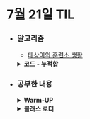 # 7월 21일 TIL

* ### 알고리즘
    * [태상이의 훈련소 생활](https://www.acmicpc.net/problem/19951)
    <details>
      <summary><strong>코드 - 누적합</strong></summary>

     ```java
        import java.io.*;
        import java.util.*;

        class Main {
            public static void main(String[] args) throws IOException {
                BufferedReader br = new BufferedReader(new InputStreamReader(System.in));
                BufferedWriter bw = new BufferedWriter(new OutputStreamWriter(System.out));

                Map<Integer, Integer> prefix = new HashMap<>();

                StringTokenizer tokenizer = new StringTokenizer(br.readLine());

                int n = Integer.parseInt(tokenizer.nextToken());
                int m = Integer.parseInt(tokenizer.nextToken());

                int[] height = new int[n + 1];
                tokenizer = new StringTokenizer(br.readLine());

                for(int i=1 ; i<=n ; i++){
                    height[i] = Integer.parseInt(tokenizer.nextToken());
                }

                while(m-- > 0){
                    tokenizer = new StringTokenizer(br.readLine());

                    int start = Integer.parseInt(tokenizer.nextToken());
                    int end = Integer.parseInt(tokenizer.nextToken());
                    int amount = Integer.parseInt(tokenizer.nextToken());

                    prefix.put(start, prefix.getOrDefault(start, 0) + amount);
                    prefix.put(end + 1, prefix.getOrDefault(end + 1, 0) - amount);
                }

                int amount = 0;

                for(int i=1 ; i<=n ; i++){
                    if(prefix.containsKey(i)) {
                        amount += prefix.get(i);
                    }

                    bw.append(String.valueOf(height[i] + amount)).append(" ");
                }

                bw.flush();
                bw.close();
                br.close();
            }
        }
    ```
    </details>


 * ### 공부한 내용
    <details>
    <summary><strong>Warm-UP</strong></summary>
    JVM 서비스를 배포하고 최초로 실행하면 응답 시간이 느리다. 이것을 해결하기 위해서 사용되는 것이 Warm-UP이다.

    #### 어떻게 Warm-UP을 통해 초기 지연 현상을 개선할까
    JVM의 구조와 구현 특징 때문에 실행 초기에 실행되는 코드는 처리 속도 느릴 수 있다. 이것을 크게 3가지를 통해 개선을 할 수 있다.
    1. **클래스 로드 사전 진행**: JVM은 실행될 때 클래스 로더를 이용하여 클래스를 로드한다. 모든 클래스를 로드하지 않고, 필요할 때 로딩을 수행한다. 그래서, 처음 실행하면 클래스를 로딩하는 시간이 걸리기 때문에 느려진다.

    2. **프로파일링 정보 사전 생성**: JIT 컴파일러가 바이트 코드를 네이티브 코드로 컴파일하기 위해서 바이트 코드 실행에 대한 프로파일리 정보가 필요하다. 이 정보를 바탕으로 최적화한 코드를 코드 캐시에 저장하고, 이를 통해 빠르게 실행할 수 있다.

    3. **I/O 연결 설정 사전 진행**: JVM 뿐만 아니라 다른 실행 환경에서도 최초 I/O 연결을 설정할 때는 시간이 오래 걸릴 수 있다. Warm-UP을 하면 최초 I/O 연결 설정을 사전에 진행하여 속도를 개선할 수 있다.

    #### Warm-UP을 적용할 때 고려해야 할 점
    1. **Warm-UP 실패**: 예외 사항을 잘 정의해서 대비하지 않으면 배포와 스케일 아웃, 재실행같은 오퍼레이션을 방해할 수 있다. Warm-UP 기능을 잘 관리하지 않으면 배포가 정상적으로 진행되지 않을 수 있다.

    2. **외부 시스템 호출**: Warm-UP은 여러 번 반복해서 호출을 해야 하는데, 이 때 외부 시스템을 반복적으로 호출하게 된다면 특수한 시나리오에서 외부 시스템이 고장날 수 있다. 예를 들어 수십 대의 어플리케이션이 재실행될 때 동시에 외부 시스템을 호출하면 DDos 공격을 의도치 않게 가할 수 있다.:

    3. **준비 시간 연장**: Warm-UP은 초기에 여러 번 호출하는 과정을 거치기 때문에 어플리케이션을 실행할 때 더 오랜 시간이 걸리게 한다. 따라서, 소요 시간을 파악하고 적절한 전략을 세워야 한다.

    </details>

    <details>
    <summary><strong>클래스 로더</strong></summary>
    클래스 로더는 컴파일된 클래스 파일을 JVM의 메모리 영역 중 Runtime Data Areas에 필요한 파일을 올려주는 역할을 한다. JVM은 모든 클래스 파일을 메모리에 올리지 않고 필요한 클래스 파일을 로딩 하는데, 클래스 로더가 클래스 패스를 통해 클래스 파일을 찾아와서 메소드 영역에 올린다.

    > **클래스 패스**: JVM이 클래스를 찾을 수 있는 경로를 말하는데, 요청한 클래스를 해당 경로를 탐색하며 클래스를 찾아온다. 만약, 클래스 패스에 클래스가 존재하지 않는다면 JVM은 classNotFoundException을 발생시킨다.
    > **메소드 영역**: 클래스 수준의 메타 정보가 저장되는 영역이다. 특정 클래스의 이름, 풀 패키지 경로, 필드, 메소드, 생성자, 배열, static 변수 등 정보를 저장한다. 실제 인스턴스 변수의 값은 저장되지 않지만, static 변수 값은 저장된다.

    JVM의 인터프리터가 바이트 코드를 읽다가 필요한 클래스가 메모리에 있지 않다면, 클래스 로더에 해당 클래스를 메모리에 로딩하라고 요청한다. 이것을 <strong>클래스 동적 로딩</strong>이라고 한다.

    </details>
    